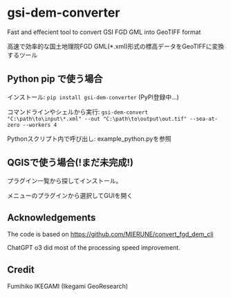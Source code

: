 # gsi-dem-converter
Fast and effecient tool to convert GSI FGD GML into GeoTIFF format

高速で効率的な国土地理院FGD GML(*.xml)形式の標高データをGeoTIFFに変換するツール

## Python pip で使う場合
インストール: `pip install gsi-dem-converter` (PyPI登録中...)

コマンドラインやシェルから実行: 
`gsi-dem-convert "C:\path\to\input\*.xml" --out "C:\path\to\output\out.tif" --sea-at-zero --workers 4`

Pythonスクリプト内で呼び出し: example_python.pyを参照


## QGISで使う場合(!まだ未完成!)
プラグイン一覧から探してインストール。 

メニューのプラグインから選択してGUIを開く

## Acknowledgements
The code is based on https://github.com/MIERUNE/convert_fgd_dem_cli

ChatGPT o3 did most of the processing speed improvement.

## Credit
Fumihiko IKEGAMI (Ikegami GeoResearch)
